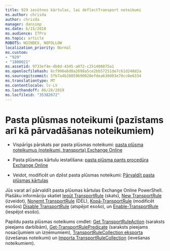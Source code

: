 ```yaml
---
title: 929 iesūtnes kārtulas, lai deflectTransport noteikumi
ms.author: chrisda
author: chrisda
manager: dansimp
ms.date: 6/15/2018
ms.audience: ITPro
ms.topic: article
ROBOTS: NOINDEX, NOFOLLOW
localization_priority: Normal
ms.custom:
- "929"
- "1800021"
ms.assetid: 9733ef4e-db8d-4345-a072-c251480875a1
ms.openlocfilehash: 6cf996e6d0a2698a5ce2bb57251de7c61d248d2a
ms.sourcegitcommit: 5fb7a4b28859690020efdea630d03e70cc0e6334
ms.translationtype: MT
ms.contentlocale: lv-LV
ms.lasthandoff: 06/28/2019
ms.locfileid: "35382672"
---
```

# <a name="mail-flow-rules-also-known-as-transport-rules"></a>Pasta plūsmas noteikumi (pazīstams arī kā pārvadāšanas noteikumiem)

- Vispārīgs pārskats par pasta plūsmas noteikumi: [pasta plūsma noteikumus (noteikumi, transporta) Exchange Online](https://technet.microsoft.com/library/jj919238.aspx)

- Pasta plūsmas kārtulu iestatīšana: [pasta plūsma pants procedūra Exchange Online](https://technet.microsoft.com/library/dn600436.aspx)

- Veidot, modificēt un dzēst pasta plūsmas noteikumi: [Pārvaldīt pasta plūsmas kārtulas](https://technet.microsoft.com/library/jj657505.aspx)

Jūs varat arī pārvaldīt pasta plūsmas kārtulas Exchange Online PowerShell. Plašāku informāciju skatiet [Iegūt TransportRule](https://docs.microsoft.com/powershell/module/exchange/policy-and-compliance/get-transportrule) (skats), [New TransportRule](https://docs.microsoft.com/powershell/module/exchange/policy-and-compliance/new-transportrule) (izveidot), [Noņemt TransportRule](https://docs.microsoft.com/powershell/module/exchange/policy-and-compliance/remove-transportrule) (DEL), [Kopā-TransportRule](https://docs.microsoft.com/powershell/module/exchange/policy-and-compliance/set-transportrule) (modificēt esošos) [Disable TransportRule](https://docs.microsoft.com/powershell/module/exchange/policy-and-compliance/disable-transportrule) (atspējot esošo), un [Enable-TransportRule](https://docs.microsoft.com/powershell/module/exchange/policy-and-compliance/enable-transportrule) (iespējot esošo).

Papildu pasta plūsmas noteikums cmdlet: [Get TransportRuleAction](https://docs.microsoft.com/powershell/module/exchange/policy-and-compliance/get-transportruleaction) (saraksts pieejams darbībām), [Get-TransportRulePredicate](https://docs.microsoft.com/powershell/module/exchange/policy-and-compliance/get-transportrulepredicate) (saraksts pieejams nosacījumiem un izņēmumiem), [TransportRuleCollection eksporta](https://docs.microsoft.com/powershell/module/exchange/policy-and-compliance/export-transportrulecollection) (izvešanas noteikumi) un [ Importa TransportRuleCollection](https://docs.microsoft.com/powershell/module/exchange/policy-and-compliance/import-transportrulecollection) (ievešanas noteikumiem).

